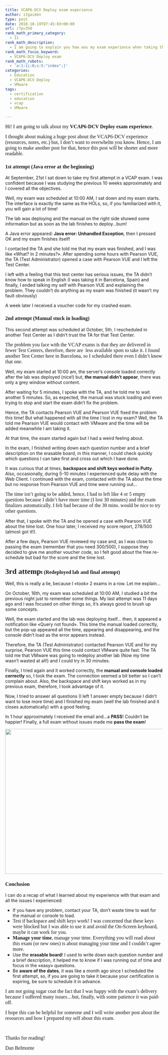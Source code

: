 ```yaml
---
title: VCAP6-DCV Deploy exam experience
author: itgaiden
type: post
date: 2018-10-19T07:45:03+00:00
url: /?p=350
rank_math_primary_category:
  - 11
rank_math_description:
  - I am going to explain you how was my exam experience when taking the VCAP6-DCV Deploy exam certification.
rank_math_focus_keyword:
  - VCAP6-DCV Deploy exam
rank_math_robots:
  - 'a:1:{i:0;s:5:"index";}'
categories:
  - Education
  - VCAP6-DCV Deploy
  - VMware
tags:
  - certification
  - education
  - vcap
  - VMware

---
```

<span style="font-family: Didact Gothic; font-size: 16px;">Hi! I am going to talk about my <strong>VCAP6-DCV Deploy exam experience</strong>.</span>

<span style="font-family: Didact Gothic; font-size: 16px;">I thought about making a huge post about the VCAP6-DCV experience (resources, notes, etc.) but, I don&#8217;t want to overwhelm you know. Hence, I am going to make another post for that, hence this post will be shorter and more readable.</span>

### <span style="font-family: Didact Gothic;">1st attempt (Java error at the beginning)</span>

<span style="">At September, 21st I sat down to take my first attempt in a VCAP exam. I was confident because I was studying the previous 10 weeks approximately and I covered all the objectives.</span>

<span style="">Well, my exam was scheduled at 10:00 AM, I sat down and my exam starts. The interface is exactly the same as the HOLs, so, if you familiarized with it, you will gain a lot of time!</span>

<span style="">The lab was deploying and the manual on the right side showed some information but as soon as the lab finishes to deploy&#8230;bum!</span>

<span style="">A Java error appeared:<strong> Java error: Unhandled Exception</strong>, then I pressed OK and my exam finishes itself!</span>

<span style="">I contacted the TA and she told me that my exam was finished, and I was like «What? In 2 minutes?». After spending some hours with Pearson VUE, the TA (Test Administrator) opened a case with Pearson VUE and I left the Test Center.</span>

<span style="">I left with a feeling that this test center has serious issues, the TA didn&#8217;t know how to speak in English (I was taking it in Barcelona, Spain) and finally, I ended talking my self with Pearson VUE and explaining the problem. They couldn&#8217;t do anything as my exam was finished (it wasn&#8217;t my fault obviously)</span>

<span style="">A week later I received a voucher code for my crashed exam.</span>

### <span style="font-family: Didact Gothic;">2nd attempt (Manual stuck in loading)</span>

<span style="">This second attempt was scheduled at October, 5th. I rescheduled in another Test Center as I didn&#8217;t trust the TA for that Test Center.</span>

<span style="font-family: Didact Gothic; font-size: 16px;">The problem you face with the VCAP exams is that they are delivered in fewer Test Centers, therefore, there are  less available spots to take it. I found another Test Center here in Barcelona, so I scheduled there even I didn&#8217;t know that one.</span>

<span style="">Well, my exam started at 10:00 am, the server&#8217;s console loaded correctly after the lab was deployed (nice!) but, <strong>the manual didn&#8217;t appear</strong>, there was only a grey window without content.</span>

<span style="">After waiting for 5 minutes, I spoke with the TA, and he told me to wait another 5 minutes. So, as expected, the manual was stuck loading and even trying to stop and start the exam didn&#8217;t fix the problem.</span>

<span style="">Hence, the TA contacts Pearson VUE and Pearson VUE fixed the problem this time! But what happened with all the time I lost in my exam? Well, the TA told me Pearson VUE would contact with VMware and the time will be added meanwhile I am taking it.</span>

<span style="">At that time, the exam started again but I had a weird feeling about.</span>

<span style="">In the exam, I finished writing down each question number and a brief description on the erasable board, in this manner, I could check quickly which questions I can take first and cross out which I have done.</span>

<span style="">It was curious that at times, <strong>backspace and shift keys worked in Putty</strong>. Also, occasionally, during 5-10 minutes I experienced quite delay with the Web Client. I continued with the exam, contacted with the TA about the time but no response from Pearson VUE and time were running out&#8230;</span>

<span style="font-family: Didact Gothic; font-size: 16px;">The time isn&#8217;t going to be added, hence, I had to left like 4 or 5 empty questions because I didn&#8217;t have more time (I lost 30 minutes) and the exam finalizes automatically. I felt bad because of the 30 mins. would be nice to try other questions.<br /> </span>

<span style="">After that, I spoke with the TA and he opened a case with Pearson VUE about the time lost. One hour later, I received my score report, 278/500 (almost got it!).</span>

<span style="">After a few days, Pearson VUE reviewed my case and, as I was close to passing the exam (remember that you need 300/500), I suppose they decided to give me another voucher code, so I felt good about the free re-schedule but bad for the score and the time lost.</span>

### <span style="font-family: Didact Gothic;"><span style="font-size: 24px;">3rd attemp</span>t (Redeployed lab and final attempt)</span>

<span style="">Well, this is really a lie, because I «took» 2 exams in a row. Let me explain&#8230;</span>

<span style="">On October, 16th, my exam was scheduled at 10:00 AM, I studied a bit the previous night just to remember some things. My last attempt was 11 days ago and I was focused on other things so, it&#8217;s always good to brush up some concepts.</span>

<span style="">Well, the exam started and the lab was deploying itself&#8230; then, it appeared a notification like «Query not found». This time the manual loaded correctly, but the pop-up appeared all the time, appearing and disappearing, and the console didn&#8217;t load as the error appears instead.</span>

<span style="">Therefore, the TA (Test Administrator) contacted Pearson VUE and for my surprise, Pearson VUE this time could contact VMware quite fast. The TA told me that VMware was going to redeploy another lab (Now my time wasn&#8217;t wasted at all!) and I could try in 30 minutes.</span>

<span style="">Finally, I tried again and it worked correctly, the <strong>manual and console loaded correctly</strong> so, I took the exam. The connection seemed a bit better so I can&#8217;t complain about. Also, the backspace and shift keys worked as in my previous exam, therefore, I took advantage of it.</span>

<span style="">Now, I tried to answer all questions (I left 1 answer empty because I didn&#8217;t want to lose more time) and I finished my exam (well the lab finished and it closes automatically) with a good feeling.</span>

<span style="">In 1 hour approximately I received the email and&#8230;a <strong>PASS</strong>! Couldn&#8217;t be happier! Finally, a full exam without issues made me <strong>pass the exam</strong>!</span>

<img loading="lazy" class="alignnone wp-image-393 size-large" src="/wp-content/uploads/2018/10/vcap6-dcv-1024x721.png" alt="" width="656" height="462" srcset="/wp-content/uploads/2018/10/vcap6-dcv-1024x721.png 1024w, /wp-content/uploads/2018/10/vcap6-dcv-300x211.png 300w, /wp-content/uploads/2018/10/vcap6-dcv-768x541.png 768w, /wp-content/uploads/2018/10/vcap6-dcv.png 1234w" sizes="(max-width: 656px) 100vw, 656px" /> 

### <span style="font-family: Didact Gothic;">Conclusion</span>

<span style="">I can do a recap of what I learned about my experience with that exam and all the issues I experienced:</span>

<ul style="list-style-type: square;">
  <li>
    <span style="">If you have any problem, contact your TA, don&#8217;t waste time to wait for the manual or console to load.</span>
  </li>
  <li>
    <span style="font-family: Didact Gothic; font-size: 16px;">Test if backspace and shift keys work! I was concerned that these keys were blocked but I was able to use it and avoid the On-Screen keyboard, maybe it can work for you.</span>
  </li>
  <li>
    <span style="font-family: Didact Gothic; font-size: 16px;"><strong>Manage your time</strong>, manage your time. Everything you will read about this exam (or new ones) is about managing your time and I couldn&#8217;t agree more. </span>
  </li>
  <li>
    <span style="">Use the <strong>erasable board</strong>! I used to write down each question number and a brief description, it helped me to know if I was running out of time and focus in the «easy» questions.</span>
  </li>
  <li>
    <span style="">Be <strong>aware of the dates</strong>, it was like a month ago since I scheduled the first attempt, so, if you are going to take it because your certification is expiring, be sure to schedule it in advance.</span>
  </li>
</ul>

<span style="font-family: Didact Gothic; font-size: 16px;">I am not going sugar coat the fact that I was happy with the exam&#8217;s delivery because I suffered many issues&#8230;but, finally, with some patience it was paid-off.</span>

<span style="font-family: Didact Gothic; font-size: 16px;">I hope this can be helpful for someone and I will write another post about the resources and how I prepared my self about this exam.</span>

&nbsp;

<span style="font-family: Didact Gothic; font-size: 16px;">Thanks for reading!</span>

<span style="font-family: Didact Gothic; font-size: 16px;">Dan Belmonte</span>